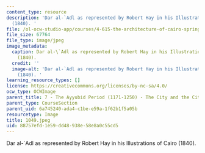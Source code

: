 ```yaml
---
content_type: resource
description: 'Dar al-`Adl as represented by Robert Hay in his Illustrations of Cairo
  (1840). '
file: /ol-ocw-studio-app/courses/4-615-the-architecture-of-cairo-spring-2002/88757efd1e59dd48938e58e8a0c55cd5_1049.jpeg
file_size: 67764
file_type: image/jpeg
image_metadata:
  caption: Dar al-\`Adl as represented by Robert Hay in his Illustrations of Cairo
    (1840).
  credit: ''
  image-alt: 'Dar al-`Adl as represented by Robert Hay in his Illustrations of Cairo
    (1840). '
learning_resource_types: []
license: https://creativecommons.org/licenses/by-nc-sa/4.0/
ocw_type: OCWImage
parent_title: 7 - The Ayyubid Period (1171-1250) - The City and the Citadel
parent_type: CourseSection
parent_uid: 6a745240-ada4-c1be-e59a-1f62b1f5a05b
resourcetype: Image
title: 1049.jpeg
uid: 88757efd-1e59-dd48-938e-58e8a0c55cd5
---
```

Dar al-`Adl as represented by Robert Hay in his Illustrations of Cairo (1840). 